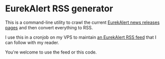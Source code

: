 # EurekAlert RSS generator

This is a command-line utility to crawl the current [EurekAlert news releases
pages](https://www.eurekalert.org/news-releases/browse/all) and then convert
everything to RSS.

I use this in a cronjob on my VPS to maintain [an EurekAlert RSS
feed](https://cpbotha.net/feeds/eurekalert/rss.xml) that I can follow with my reader.

You're welcome to use the feed or this code.
